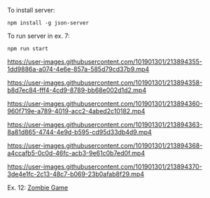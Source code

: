 
To install server:

```
npm install -g json-server
```

To run server in ex. 7:

```
npm run start
```

https://user-images.githubusercontent.com/101901301/213894355-1dd9886a-a074-4e6e-857a-585d79cd37b9.mp4


https://user-images.githubusercontent.com/101901301/213894358-b8d7ec84-fff4-4cd9-8789-bb68e002d1d2.mp4


https://user-images.githubusercontent.com/101901301/213894360-960f719e-a789-4019-acc2-4abed2c10182.mp4


https://user-images.githubusercontent.com/101901301/213894363-8a81d865-4744-4e9d-b595-cd95d33db4d9.mp4


https://user-images.githubusercontent.com/101901301/213894368-a4ccafb5-0c0d-46fc-acb3-9e61c0b7ed0f.mp4


https://user-images.githubusercontent.com/101901301/213894370-3de4e1fc-2c13-48c7-b069-23b0afab8f29.mp4


Ex. 12: [Zombie Game](https://github.com/marcepanowyy/ZombieGame)
